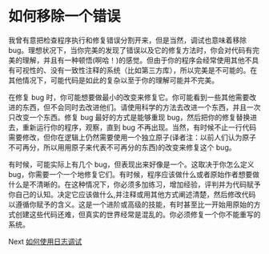 # 如何移除一个错误
[//]: # (Version:1.0.0)
我曾有意把检查程序执行和修复错误分割开来，但是当然，调试也意味着移除 bug。理想状况下，当你完美的发现了错误以及它的修复方法时，你会对代码有完美的理解，并且有一种顿悟(啊哈！)的感觉。但由于你的程序会经常使用其他不具有可视性的、没有一致性注释的系统（比如第三方库），所以完美是不可能的。在其他情况下，可能代码是如此的复杂以至于你的理解可能并不完美。

在修复 bug 时，你可能想要做最小的改变来修复它。你可能看到一些其他需要改进的东西，但不会同时去改进他们。请使用科学的方法去改进一个东西，并且一次只改变一个东西。修复 bug 最好的方式是能够重现 bug，然后把你的修复替换进去，重新运行你的程序，观察，直到 bug 不再出现。当然，有时候不止一行代码需要修改，但你在逻辑上仍然需要使用一个独立原子(译者注：以前人们认为原子不可再分，所以用用原子来代表不可再分的东西)的改变来修复这个 bug。

有时候，可能实际上有几个 bug，但表现出来好像是一个。这取决于你怎么定义 bug，你需要一个一个地修复它们。有时候，程序应该做什么或者原始作者想要做什么是不清晰的。在这种情况下，你必须多加练习，增加经验，评判并为代码赋予你自己的认知。决定它应该做什么,并注释或用其他方式阐述清楚，然后修改代码以遵循你赋予的含义。这是一个进阶或高级的技能，有时甚至比一开始用原始的方式创建这些代码还难，但真实的世界经常是混乱的。你必须修复一个你不能重写的系统。

Next [如何使用日志调试](04-How-to-Debug-Using-a-Log.md)
